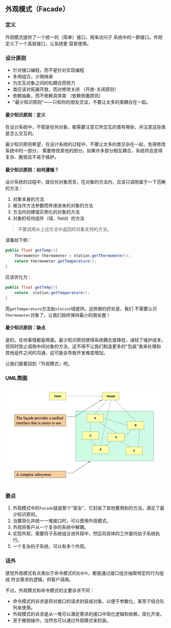 ## 外观模式（Facade）

### 定义
外观模式提供了一个统一的（简单）接口，用来访问子
系统中的一群接口。外观定义了一个高层接口，让系统更
容易使用。

### 设计原则

- 针对接口编程，而不是针对实现编程
- 多用组合，少用继承
- 为交互对象之间的松耦合而努力
- 类应该对拓展开放，而对修改关闭 （开放-关闭原则）
- 依赖抽象，而不依赖具体类 （依赖倒置原则）
- "最少知识原则"——只和你的朋友交谈，不要让太多的类耦合在一起。

#### 最少知识原则：定义

在设计系统中，不管是任何对象，都需要注意它所交互的类有哪些，并注意这些类是怎么交互的。

最少知识原则希望，在设计系统的过程中，不要让太多的类交杂在一起，免得修改系统中的一部分，
需要修改其他的部分。如果许多部分相互耦合，系统将会变得复杂、脆弱且不易于维护。

#### 最少知识原则：如何遵循？

设计系统的过程中，就任何对象而言，在对象的方法内，应该只调用属于一下范畴的方法：

1. 对象本身的方法
2. 被当作方法参数而传递进来的对象的方法
3. 方法内创建或实例化的对象的方法
4. 对象的任何组件（域、field）的方法

> 不要调用从上述方法中返回的对象支持的方法。

请看如下例：

```java
public float getTemp(){
    Thermometer thermometer = station.getThermometer();
    return thermometer.getTemperature();
}
```
应该优化为：

```java
public float getTemp(){
    return  station.getTemperature();
}
```
而`getTemperature`方法由`station`域提供。这样做的好处是，我们
不需要认识`Thermometer`对象了。让我们始终保持最小的朋友圈！

#### 最少知识原则：缺点

是的，任何事情都是两面。最少知识原则使得系统耦合度降低，减轻了维护成本，
但同时禁止调用中间对象的方法，这不得不让我们制造更多的"包装"类来处理和
其他组件之间的沟通，这可能会导致开发难度增加。

让我们接着回到『外观模式』吧。

### UML简图

<img alt="外观模式" height="303" src="fecade.webp" width="512"/>

### 要点

1. 外观模式中的`Facade`就是那个"密友"，它封装了其他要用到的方法，满足了最少知识原则。
2. 当要简化并统一一堆接口时，可以使用外观模式。
3. 外观将客户从一个复杂的系统中解耦。
4. 实现外观，需要将子系统组合进外观中，然后将具体的工作委托给子系统执行。
5. 一个复杂的子系统，可以有多个外观。

### 话外

感觉外观模式有点类似于命令模式的`宏命令`，都是通过接口组合抽取特定的行为组成
符合需求的逻辑，供客户调用。

不过，外观模式和命令模式的主要诉求不同：
- 命令模式的诉求是将对接口的请求封装成对象，以便于参数化，甚至于结合队列来使用。
- 外观模式的诉求是从一堆可以满足需求的接口中简化逻辑和依赖，简化开发。
- 至于撤销操作，当然也可以通过外观模式来封装。